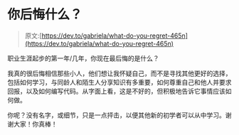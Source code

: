 # 你后悔什么？

> 原文:[https://dev.to/gabriela/what-do-you-regret-465n](https://dev.to/gabriela/what-do-you-regret-465n)

职业生涯起步的第一年/几年，你现在最后悔的是什么？

我真的很后悔相信那些小人，他们想让我怀疑自己，而不是寻找其他更好的选择，包括如何学习，与同龄人和陌生人分享知识有多重要，如何尊重自己和他人并要求回报，以及如何编写代码。从字面上看，这是不好的，但积极地告诉它事情应该如何做。

你呢？没有名字，或细节，只是一点抨击，以便其他新的初学者可以从中学习。谢谢大家！你真棒！